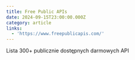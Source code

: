 ```yaml
---
title: Free Public APIs
date: 2024-09-15T23:00:00.000Z
category: article
links:
  - 'https://www.freepublicapis.com/'
---
```


Lista 300+ publicznie dostępnych darmowych API
